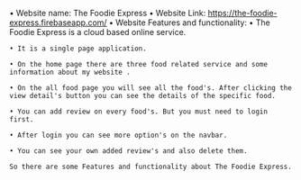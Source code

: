 • Website name: The Foodie Express
• Website Link: https://the-foodie-express.firebaseapp.com/
• Website Features and functionality:
    • The Foodie Express is a cloud based online service.
    
    • It is a single page application.
    
    • On the home page there are three food related service and some information about my website .

    • On the all food page you will see all the food's. After clicking the view detail's button you can see the details of the specific food.

    • You can add review on every food's. But you must need to login first. 

    • After login you can see more option's on the navbar. 

    • You can see your own added review's and also delete them.

    So there are some Features and functionality about The Foodie Express.     